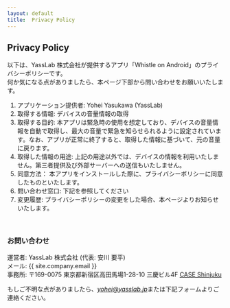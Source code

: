 ```yaml
---
layout: default
title:  Privacy Policy
---
```


## Privacy Policy

以下は、YassLab 株式会社が提供するアプリ「Whistle on Android」のプライバシーポリシーです。   
何か気になる点がありましたら、本ページ下部から問い合わせをお願いいたします。

1. アプリケーション提供者: Yohei Yasukawa (YassLab)
2. 取得する情報: デバイスの音量情報の取得
3. 取得する目的: 本アプリは緊急時の使用を想定しており、デバイスの音量情報を自動で取得し、最大の音量で緊急を知らせられるように設定されています。なお、アプリが正常に終了すると、取得した情報に基づいて、元の音量に戻ります。
4. 取得した情報の用途: 上記の用途以外では、デバイスの情報を利用いたしません。第三者提供及び外部サーバーへの送信もいたしません。
5. 同意方法： 本アプリをインストールした際に、プライバシーポリシーに同意したものといたします。
7. 問い合わせ窓口: 下記を参照してください
8. 変更履歴: プライバシーポリシーの変更をした場合、本ページよりお知らせいたします。

<br />

<h3 id="contact">お問い合わせ</h3>

運営者: YassLab 株式会社 (代表: 安川 要平)  
メール: {{ site.company.email }}   
事務所: 〒169-0075 東京都新宿区高田馬場1-28-10 三慶ビル4F [CASE Shinjuku](http://case-shinjuku.com/access/)  

もしご不明な点がありましたら、<i>yohei@yasslab.jp</i>または下記フォームよりご連絡ください。  

<br /><br />
